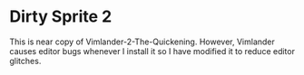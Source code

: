 # Dirty Sprite 2

This is near copy of Vimlander-2-The-Quickening. However, Vimlander causes editor bugs whenever I install it so I have modified it to reduce editor glitches.
